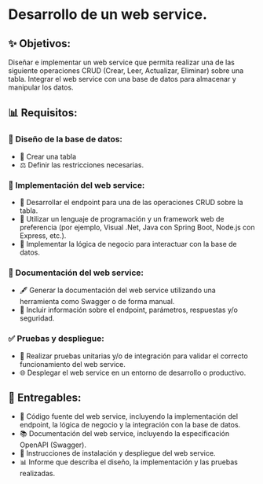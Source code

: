 # Desarrollo de un web service.

## ✨ Objetivos:

Diseñar e implementar un web service que permita realizar una de las siguiente operaciones CRUD (Crear, Leer, Actualizar, Eliminar) sobre una tabla.
Integrar el web service con una base de datos para almacenar y manipular los datos.

## 📊 Requisitos:

### 📄 Diseño de la base de datos:

* 📂 Crear una tabla
* ⚖️ Definir las restricciones necesarias.

### 🚀 Implementación del web service:

* 🔗 Desarrollar el  endpoint para una de las operaciones CRUD sobre la tabla.
* 🚀 Utilizar un lenguaje de programación y un framework web de preferencia (por ejemplo, Visual .Net, Java con Spring Boot, Node.js con Express, etc.).
* 🔧 Implementar la lógica de negocio para interactuar con la base de datos.

### 📃 Documentación del web service:

* 🖋️ Generar la documentación del web service utilizando una herramienta como Swagger o de forma manual.
* 📑 Incluir información sobre el endpoint, parámetros, respuestas y/o seguridad.

### ✅ Pruebas y despliegue:

* 🔧 Realizar pruebas unitarias y/o de integración para validar el correcto funcionamiento del web service.
* 🌐 Desplegar el web service en un entorno de desarrollo o productivo.

## 📂 Entregables:

* 📝 Código fuente del web service, incluyendo la implementación del endpoint, la lógica de negocio y la integración con la base de datos.
* 📚 Documentación del web service, incluyendo la especificación OpenAPI (Swagger).
* 📎 Instrucciones de instalación y despliegue del web service.
* 📊 Informe que describa el diseño, la implementación y las pruebas realizadas.

